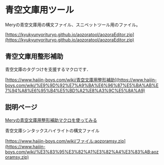 # 青空文庫用ツール

Meryの青空文庫用の構文ファイル、スニペットツール用のファイル。
		
[https://kyukyunyorituryo.github.io/aozoratool/aozoraEditor.zip](https://kyukyunyorituryo.github.io/aozoratool/aozoraEditor.zip)
## 青空文庫用整形補助

青空文庫のタグつけを支援するマクロです．
		
[https://www.haijin-boys.com/wiki/青空文庫用整形補助](https://www.haijin-boys.com/wiki/%E9%9D%92%E7%A9%BA%E6%96%87%E5%BA%AB%E7%94%A8%E6%95%B4%E5%BD%A2%E8%A3%9C%E5%8A%A9)


## 説明ページ
[Meryの青空文庫用整形補助マクロを使ってみる](https://99nyorituryo.hatenablog.com/entry/2013/10/28/231520)


青空文庫シンタックスハイライトの構文ファイル
		
[https://www.haijin-boys.com/wiki/ファイル:aozoramsy.zip](https://www.haijin-boys.com/wiki/%E3%83%95%E3%82%A1%E3%82%A4%E3%83%AB:aozoramsy.zip)